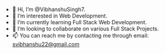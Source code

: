 - 👋 Hi, I’m @VibhanshuSingh7.
- 👀 I’m interested in Web Development.
- 🌱 I’m currently learning Full Stack Web Development.
- 💞️ I’m looking to collaborate on various Full Stack Projects.
- 📫 You can reach me by contacting me through email: svibhanshu22@gmail.com

<!---
VibhanshuSingh7/VibhanshuSingh7 is a ✨ special ✨ repository because its `README.md` (this file) appears on your GitHub profile.
You can click the Preview link to take a look at your changes.
--->
